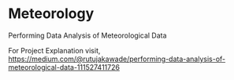 # Meteorology
Performing Data Analysis of Meteorological Data

For Project Explanation visit, https://medium.com/@rutujakawade/performing-data-analysis-of-meteorological-data-111527411726
